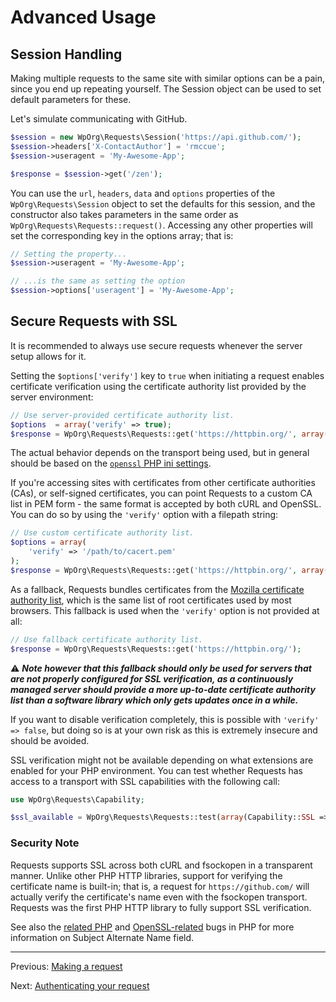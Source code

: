 Advanced Usage
==============

Session Handling
----------------
Making multiple requests to the same site with similar options can be a pain,
since you end up repeating yourself. The Session object can be used to set
default parameters for these.

Let's simulate communicating with GitHub.

```php
$session = new WpOrg\Requests\Session('https://api.github.com/');
$session->headers['X-ContactAuthor'] = 'rmccue';
$session->useragent = 'My-Awesome-App';

$response = $session->get('/zen');
```

You can use the `url`, `headers`, `data` and `options` properties of the `WpOrg\Requests\Session`
object to set the defaults for this session, and the constructor also takes
parameters in the same order as `WpOrg\Requests\Requests::request()`. Accessing any other
properties will set the corresponding key in the options array; that is:

```php
// Setting the property...
$session->useragent = 'My-Awesome-App';

// ...is the same as setting the option
$session->options['useragent'] = 'My-Awesome-App';
```


Secure Requests with SSL
------------------------

It is recommended to always use secure requests whenever the server setup allows for it.

Setting the `$options['verify']` key to `true` when initiating a request enables certificate
verification using the certificate authority list provided by the server environment:

```php
// Use server-provided certificate authority list.
$options  = array('verify' => true);
$response = WpOrg\Requests\Requests::get('https://httpbin.org/', array(), $options);
```

The actual behavior depends on the transport being used, but in general should be based on the [`openssl` PHP ini settings].

If you're accessing sites with certificates from other certificate authorities (CAs), or self-signed certificates,
you can point Requests to a custom CA list in PEM form - the same format is accepted by both cURL and OpenSSL.
You can do so by using the `'verify'` option with a filepath string:

```php
// Use custom certificate authority list.
$options = array(
    'verify' => '/path/to/cacert.pem'
);
$response = WpOrg\Requests\Requests::get('https://httpbin.org/', array(), $options);
```

As a fallback, Requests bundles certificates from the [Mozilla certificate authority list],
which is the same list of root certificates used by most browsers.
This fallback is used when the `'verify'` option is not provided at all:

```php
// Use fallback certificate authority list.
$response = WpOrg\Requests\Requests::get('https://httpbin.org/');
```

:warning: **_Note however that this fallback should only be used for servers that are not properly
configured for SSL verification, as a continuously managed server should provide a more
up-to-date certificate authority list than a software library which only gets updates once in a while._**

If you want to disable verification completely, this is possible with `'verify' => false`,
but doing so is at your own risk as this is extremely insecure and should be avoided.

SSL verification might not be available depending on what extensions
are enabled for your PHP environment. You can test whether Requests has
access to a transport with SSL capabilities with the following call:

```php
use WpOrg\Requests\Capability;

$ssl_available = WpOrg\Requests\Requests::test(array(Capability::SSL => true));
```

### Security Note
Requests supports SSL across both cURL and fsockopen in a transparent manner.
Unlike other PHP HTTP libraries, support for verifying the certificate name is
built-in; that is, a request for `https://github.com/` will actually verify the
certificate's name even with the fsockopen transport. Requests was the
first PHP HTTP library to fully support SSL verification.

See also the [related PHP][php-bug-47030] and [OpenSSL-related][php-bug-55820]
bugs in PHP for more information on Subject Alternate Name field.

[Mozilla certificate authority list]: https://www.mozilla.org/projects/security/certs/
[`openssl` PHP ini settings]: https://www.php.net/manual/en/openssl.configuration.php
[php-bug-47030]: https://php.net/47030
[php-bug-55820]: https://php.net/55820

***

Previous: [Making a request](usage.md)

Next: [Authenticating your request](authentication.md)
